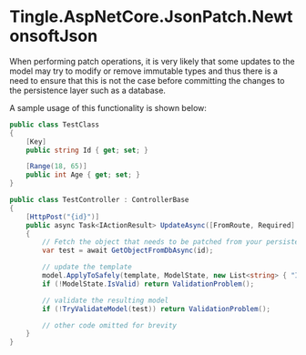 ﻿# Tingle.AspNetCore.JsonPatch.NewtonsoftJson

When performing patch operations, it is very likely that some updates to the model may try to modify or remove immutable types and thus there is a
need to ensure that this is not the case before committing the changes to the persistence layer such as a database.

A sample usage of this functionality is shown below:

```cs
public class TestClass
{
    [Key]
    public string Id { get; set; }

    [Range(18, 65)]
    public int Age { get; set; }
}
```

```cs
public class TestController : ControllerBase
{
    [HttpPost("{id}")]
    public async Task<IActionResult> UpdateAsync([FromRoute, Required] string id, [FromBody] JsonPatchDocument<TestClass> model)
    {
        // Fetch the object that needs to be patched from your persistence layer e.g. database
        var test = await GetObjectFromDbAsync(id);

        // update the template
        model.ApplyToSafely(template, ModelState, new List<string> { "Id" });
        if (!ModelState.IsValid) return ValidationProblem();

        // validate the resulting model
        if (!TryValidateModel(test)) return ValidationProblem();

        // other code omitted for brevity
    }
}
```
